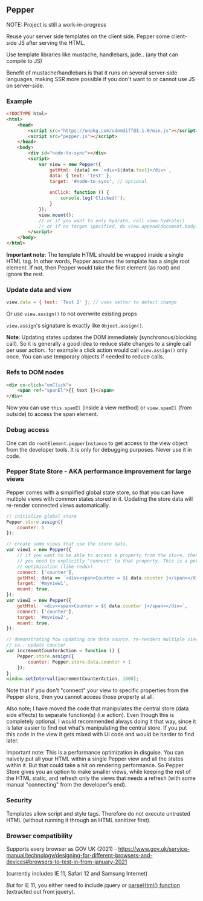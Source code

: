 ## Pepper

NOTE: Project is still a work-in-progress

Reuse your server side templates on the client side. Pepper some client-side JS after serving the HTML.

Use template libraries like mustache, handlebars, jade.. (any that can compile to JS)

Benefit of mustache/handlebars is that it runs on several server-side languages, making SSR more possible if you don't want to or cannot use JS on server-side.

### Example

```html
<!DOCTYPE html>
<html>
    <head>
        <script src="https://unpkg.com/udomdiff@1.1.0/min.js"></script>
        <script src="pepper.js"></script>
    </head>
    <body>
        <div id="node-to-sync"></div>
        <script>
            var view = new Pepper({
                getHtml: (data) => `<div>${data.text}</div>`,
                data: { text: 'Test' },
                target: '#node-to-sync', // optional
                
                onClick: function () {
                    console.log('Clicked!');
                }
            });
            view.mount();
            // or if you want to only hydrate, call view.hydrate()
            // or if no target specified, do view.append(document.body)
        </script>
    </body>
</html>
```

**Important note**: The template HTML should be wrapped inside a single HTML tag. In other words, Pepper assumes the template has a single root element. If not, then Pepper would take the first element (as root) and ignore the rest.

### Update data and view

```js
view.data = { text: 'Test 2' }; // uses setter to detect change
```
Or use `view.assign()` to not overwrite existing props

`view.assign`'s signature is exactly like `Object.assign()`.

**Note**: Updating states updates the DOM immediately (synchronous/blocking call). So it is generally a good idea to reduce state changes to a single call per user action.. for example a click action would call `view.assign()` only once. You can use temporary objects if needed to reduce calls.

### Refs to DOM nodes

```html
<div on-click="onClick">
    <span ref="spanEl">{{ text }}</span>
</div>
```

Now you can use `this.spanEl` (inside a view method) or `view.spanEl` (from outside) to access the span element.

### Debug access

One can do `rootElement.pepperInstance` to get access to the view object from the developer tools. It is only for
debugging purposes. Never use it in code.

### Pepper State Store - AKA performance improvement for large views

Pepper comes with a simplified global state store, so that you can have multiple views with common states stored in it. Updating the store data will re-render connected views automatically.

```js
// initialize global store
Pepper.store.assign({
    counter: 1
});

// create some views that use the store data.
var view1 = new Pepper({
    // if you want to be able to access a property from the store, then
    // you need to explicitly "connect" to that property. This is a performance
    // optimization (like redux).
    connect: ['counter'],
    getHtml: data => `<div><span>Counter = ${ data.counter }</span></div>`,
    target: '#myview1',
    mount: true,
});
var view2 = new Pepper({
    getHtml: `<div><span>Counter = ${ data.counter }</span></div>`,
    connect: ['counter'],
    target: '#myview2',
    mount: true,
});

// demonstrating how updating one data source, re-renders multiple views
// so.. update counter
var incrementCounterAction = function () {
    Pepper.store.assign({
        counter: Pepper.store.data.counter + 1
    });
};
window.setInterval(incrementCounterAction, 1000);
```

Note that if you don't "connect" your view to specific properties from the Pepper store, then you cannot access those property at all.

Also note; I have moved the code that manipulates the central store (data side effects) to separate function(s) (i.e action). Even though this is completely optional, I would recommended always doing it that way, since it is later easier to find out what's manipulating the central store. If you put this code in the view it gets mixed with UI code and would be harder to find later.

Important note: This is a performance optimization in disguise. You can naively put all your HTML within a single Pepper view and all the states within it.
But that could take a hit on rendering performance. So Pepper Store gives you an option to make smaller views, while keeping the rest of the HTML static, and refresh only the views that needs a refresh (with some manual "connecting" from the developer's end).

### Security

Templates allow script and style tags. Therefore do not execute untrusted HTML (without running it through an HTML sanitizer first).

### Browser compatibility

Supports every browser as GOV UK (2021) - https://www.gov.uk/service-manual/technology/designing-for-different-browsers-and-devices#browsers-to-test-in-from-january-2021

(currently includes IE 11, Safari 12 and Samsung Internet)

*But* for IE 11, you either need to include jquery or [parseHtml() function](./parseHTML.js) (extracted out from jquery).